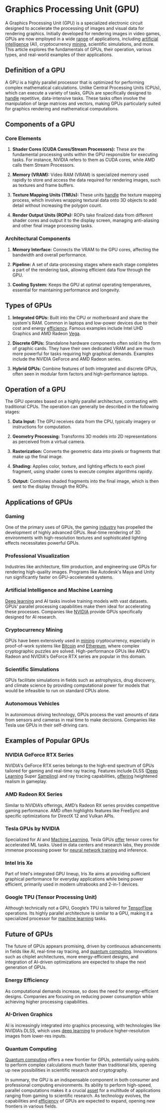 # Graphics Processing Unit (GPU)

A Graphics Processing Unit (GPU) is a specialized electronic circuit designed to accelerate the processing of images and visual data for rendering graphics. Initially developed for rendering images in video games, GPUs are now employed in a wide [range](../r/range.md) of applications, including [artificial intelligence](../a/artificial_intelligence_in_trading.md) (AI), cryptocurrency [mining](../m/mining.md), scientific simulations, and more. This article explores the fundamentals of GPUs, their operation, various types, and real-world examples of their applications.

## Definition of a GPU

A GPU is a highly parallel processor that is optimized for performing complex mathematical calculations. Unlike Central Processing Units (CPUs), which can execute a variety of tasks, GPUs are specifically designed to [handle](../h/handle.md) repetitive, data-intensive tasks. These tasks often involve the manipulation of large matrices and vectors, making GPUs particularly suited for graphics rendering and mathematical computations.

## Components of a GPU

### Core Elements

1. **Shader Cores (CUDA Cores/Stream Processors):** These are the fundamental processing units within the GPU responsible for executing tasks. For instance, NVIDIA refers to them as CUDA cores, while AMD calls them Stream Processors.
  
2. **Memory (VRAM):** Video RAM (VRAM) is specialized memory used rapidly to store and access the data required for rendering images, such as textures and frame buffers.
  
3. **Texture Mapping Units (TMUs):** These units [handle](../h/handle.md) the texture mapping process, which involves wrapping textural data onto 3D objects to add detail without increasing the polygon count.
  
4. **Render Output Units (ROPs):** ROPs take finalized data from different shader cores and output it to the display screen, managing anti-aliasing and other final image processing tasks.

### Architectural Components

1. **Memory Interface:** Connects the VRAM to the GPU cores, affecting the bandwidth and overall performance.
  
2. **Pipeline:** A set of data-processing stages where each stage completes a part of the rendering task, allowing efficient data flow through the GPU.
  
3. **Cooling System:** Keeps the GPU at optimal operating temperatures, essential for maintaining performance and longevity.

## Types of GPUs

1. **Integrated GPUs:** Built into the CPU or motherboard and share the system's RAM. Common in laptops and low-power devices due to their cost and energy [efficiency](../e/efficiency.md). Famous examples include Intel UHD Graphics and AMD Radeon [Vega](../v/vega.md).
  
2. **Discrete GPUs:** Standalone hardware components often sold in the form of graphic cards. They have their own dedicated VRAM and are much more powerful for tasks requiring high graphical demands. Examples include the NVIDIA GeForce and AMD Radeon series.

3. **Hybrid GPUs:** Combine features of both integrated and discrete GPUs, often seen in modular form factors and high-performance laptops.

## Operation of a GPU

The GPU operates based on a highly parallel architecture, contrasting with traditional CPUs. The operation can generally be described in the following stages:

1. **Data Input:** The GPU receives data from the CPU, typically imagery or instructions for computation.
  
2. **Geometry Processing:** Transforms 3D models into 2D representations as perceived from a virtual camera.
  
3. **Rasterization:** Converts the geometric data into pixels or fragments that make up the final image.
  
4. **Shading:** Applies color, texture, and lighting effects to each pixel fragment, using shader cores to execute complex algorithms rapidly.
  
5. **Output:** Combines shaded fragments into the final image, which is then sent to the display through the ROPs.

## Applications of GPUs

### Gaming

One of the primary uses of GPUs, the gaming [industry](../i/industry.md) has propelled the development of highly advanced GPUs. Real-time rendering of 3D environments with high-resolution textures and sophisticated lighting effects necessitates powerful GPUs.

### Professional Visualization

Industries like architecture, film production, and engineering use GPUs for rendering high-quality images. Programs like Autodesk's Maya and Unity run significantly faster on GPU-accelerated systems.

### Artificial Intelligence and Machine Learning

[Deep learning](../d/deep_learning.md) and AI tasks involve training models with vast datasets. GPUs' parallel processing capabilities make them ideal for accelerating these processes. Companies like [NVIDIA](https://www.nvidia.com) provide GPUs specifically designed for AI research.

### Cryptocurrency Mining

GPUs have been extensively used in [mining](../m/mining.md) cryptocurrency, especially in proof-of-work systems like [Bitcoin](../b/bitcoin.md) and [Ethereum](../e/ethereum_.md), where complex cryptographic puzzles are solved. High-performance GPUs like AMD's Radeon and NVIDIA's GeForce RTX series are popular in this domain.

### Scientific Simulations

GPUs facilitate simulations in fields such as astrophysics, drug discovery, and climate science by providing computational power for models that would be infeasible to run on standard CPUs alone.

### Autonomous Vehicles

In autonomous driving technology, GPUs process the vast amounts of data from sensors and cameras in real time to make decisions. Companies like Tesla use GPUs in their self-driving cars.

## Examples of Popular GPUs

### NVIDIA GeForce RTX Series

NVIDIA's GeForce RTX series belongs to the high-end spectrum of GPUs tailored for gaming and real-time ray tracing. Features include DLSS ([Deep Learning](../d/deep_learning.md) Super [Sampling](../s/sampling.md)) and ray tracing capabilities, [offering](../o/offering.md) heightened realism in gameplay.

### AMD Radeon RX Series

Similar to NVIDIA’s offerings, AMD’s Radeon RX series provides competitive gaming performance. AMD often highlights features like FreeSync and specific optimizations for DirectX 12 and Vulkan APIs.

### Tesla GPUs by NVIDIA

Specialized for AI and [Machine Learning](../m/machine_learning.md), Tesla GPUs [offer](../o/offer.md) tensor cores for accelerated ML tasks. Used in data centers and research labs, they provide immense processing power for [neural network training](../n/neural_network_training.md) and inference.

### Intel Iris Xe

Part of Intel's integrated GPU lineup, Iris Xe aims at providing sufficient graphical performance for everyday applications while being power efficient, primarily used in modern ultrabooks and 2-in-1 devices.

### Google TPU (Tensor Processing Unit)

Although technically not a GPU, Google’s TPU is tailored for [TensorFlow](../t/tensorflow.md) operations. Its highly parallel architecture is similar to a GPU, making it a specialized processor for [machine learning](../m/machine_learning.md) tasks.

## Future of GPUs

The future of GPUs appears promising, driven by continuous advancements in fields like AI, real-time ray tracing, and [quantum computing](../q/quantum_computing_in_trading.md). Innovations such as chiplet architectures, more energy-efficient designs, and integration of AI-driven optimizations are expected to shape the next generation of GPUs.

### Energy Efficiency

As computational demands increase, so does the need for energy-efficient designs. Companies are focusing on reducing power consumption while achieving higher processing capabilities.

### AI-Driven Graphics

AI is increasingly integrated into graphics processing, with technologies like NVIDIA’s DLSS, which uses [deep learning](../d/deep_learning.md) to produce higher-resolution images from lower-res inputs.

### Quantum Computing

[Quantum computing](../q/quantum_computing_in_trading.md) offers a new frontier for GPUs, potentially using qubits to perform complex calculations much faster than traditional bits, opening up new possibilities in scientific research and cryptography.

In summary, the GPU is an indispensable component in both consumer and professional computing environments. Its ability to perform high-speed, parallel computations makes it a crucial [asset](../a/asset.md) for a multitude of applications ranging from gaming to scientific research. As technology evolves, the capabilities and [efficiency](../e/efficiency.md) of GPUs are expected to expand, opening new frontiers in various fields.